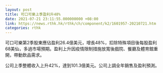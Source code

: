 ```yaml
---
layout: post
title: 可口可樂上季盈利升48%
date: 2021-07-21 23:11:55.000000000 +08:00
link: https://news.rthk.hk/rthk/ch/component/k2/1601957-20210721.htm
categories: rthk
---
```


可口可樂第2季股東應佔盈利26.4億美元，增長48%，扣除特殊項目後每股盈利68美仙，多過市場預期。盈利上升因疫情限制措施放寬後戲院、餐廳及體育館重開，帶動飲品需求。

公司上季整體收入上升42%，達到101.3億美元。公司上調全年銷售及盈利預測。
